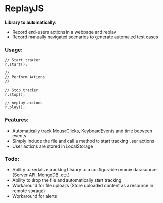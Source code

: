 ReplayJS
========

**Library to automatically:**
* Record end-users actions in a webpage and replay
* Record manually navigated scenarios to generate automated test cases

### Usage:

    // Start tracker
    r.start();
    
    //
    // Perform Actions
    //
    
    // Stop tracker
    r.stop();
    
    // Replay actions
    r.play();

### Features:
* Automatically track MouseClicks, KeyboardEvents and time between events
* Simply include the file and call a method to start tracking user actions
* User actions are stored in LocalStorage


### Todo:
* Ability to serialize tracking history to a configurable remote datasource (Server API, MongoDB, etc.)
* Ability to drop the file and automatically start tracking
* Workaround for file uploads (Store uploaded content as a resource in remote storage)
* Workaround for alerts
